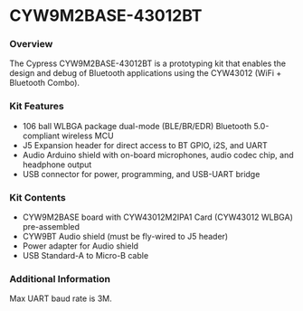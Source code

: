 # CYW9M2BASE-43012BT

### Overview

The Cypress CYW9M2BASE-43012BT is a prototyping kit that enables the design and debug of Bluetooth applications using the CYW43012 (WiFi + Bluetooth Combo).

### Kit Features

* 106 ball WLBGA package dual-mode (BLE/BR/EDR) Bluetooth 5.0-compliant wireless MCU
* J5 Expansion header for direct access to BT GPIO, i2S, and UART
* Audio Arduino shield with on-board microphones, audio codec chip, and headphone output
* USB connector for power, programming, and USB-UART bridge

### Kit Contents

* CYW9M2BASE board with CYW43012M2IPA1 Card (CYW43012 WLBGA) pre-assembled
* CYW9BT Audio shield (must be fly-wired to J5 header)
* Power adapter for Audio shield
* USB Standard-A to Micro-B cable

### Additional Information

Max UART baud rate is 3M.

